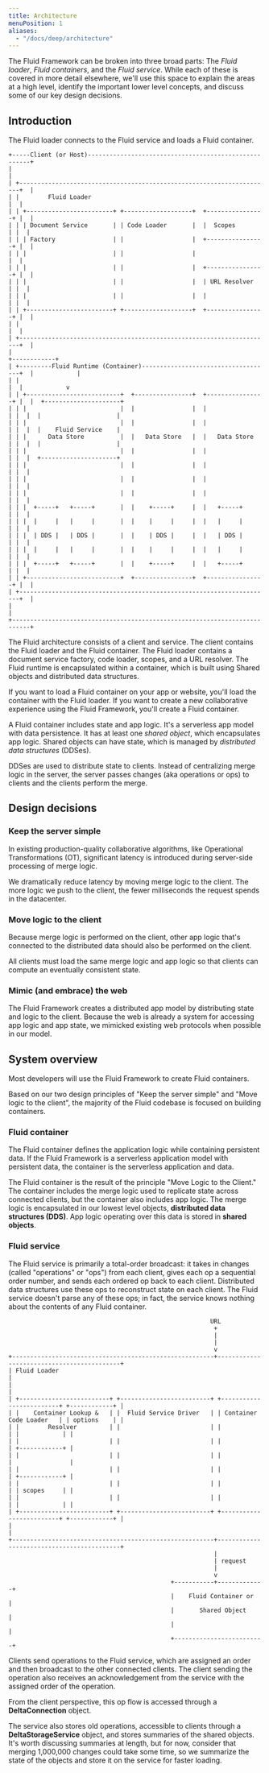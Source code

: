 ```yaml
---
title: Architecture
menuPosition: 1
aliases:
  - "/docs/deep/architecture"
---
```


The Fluid Framework can be broken into three broad parts: The *Fluid loader*, *Fluid containers*, and the *Fluid
service*. While each of these is covered in more detail elsewhere, we'll use this space to explain the areas at a high
level, identify the important lower level concepts, and discuss some of our key design decisions.

## Introduction

The Fluid loader connects to the Fluid service and loads a Fluid container.

```goat
+-----Client (or Host)------------------------------------------------------+
|                                                                           |
| +----------------------------------------------------------------------+  |
| |        Fluid Loader                                                  |  |
| | +------------------------+ +-------------------+  +----------------+ |  |
| | | Document Service       | | Code Loader       |  |  Scopes        | |  |
| | | Factory                | |                   |  +----------------+ |  |
| | |                        | |                   |                     |  |
| | |                        | |                   |  +----------------+ |  |
| | |                        | |                   |  | URL Resolver   | |  |
| | |                        | |                   |  |                | |  |
| | +------------------------+ +-------------------+  +----------------+ |  |
| |                                                                      |  |
| +----------------------------------------------------------------------+  |
|                                                                           +------------+
| +---------Fluid Runtime (Container)------------------------------------+  |            |
| |                                                                      |  |            v
| | +--------------------------+  +----------------+  +----------------+ |  |  +---------------------+
| | |                          |  |                |  |                | |  |  |                     |
| | |                          |  |                |  |                | |  |  |    Fluid Service    |
| | |      Data Store          |  |   Data Store   |  |   Data Store   | |  |  |                     |
| | |                          |  |                |  |                | |  |  +---------------------+
| | |                          |  |                |  |                | |  |
| | |                          |  |                |  |                | |  |
| | |                          |  |                |  |                | |  |
| | |  +-----+   +-----+       |  |    +-----+     |  |   +-----+      | |  |
| | |  |     |   |     |       |  |    |     |     |  |   |     |      | |  |
| | |  | DDS |   | DDS |       |  |    | DDS |     |  |   | DDS |      | |  |
| | |  |     |   |     |       |  |    |     |     |  |   |     |      | |  |
| | |  +-----+   +-----+       |  |    +-----+     |  |   +-----+      | |  |
| | +--------------------------+  +----------------+  +----------------+ |  |
| +----------------------------------------------------------------------+  |
|                                                                           |
+---------------------------------------------------------------------------+
```

The Fluid architecture consists of a client and service. The
client contains the Fluid loader and the Fluid container. The Fluid loader contains a document service factory, code
loader, scopes, and a URL resolver. The Fluid runtime is encapsulated within a container, which is built using Shared
objects and distributed data structures.

If you want to load a Fluid container on your app or website, you'll load the container with the Fluid loader. If you
want to create a new collaborative experience using the Fluid Framework, you'll create a Fluid container.

A Fluid container includes state and app logic. It's a serverless app model with data persistence. It has at least one
*shared object*, which encapsulates app logic. Shared objects can have state, which is managed by *distributed data
structures* (DDSes).

DDSes are used to distribute state to clients. Instead of centralizing merge logic in the
server, the server passes changes (aka operations or ops) to clients and the clients perform the merge.

## Design decisions

### Keep the server simple

In existing production-quality collaborative algorithms, like Operational Transformations (OT), significant latency is
introduced during server-side processing of merge logic.

We dramatically reduce latency by moving merge logic to the client. The more logic we push to the client, the fewer
milliseconds the request spends in the datacenter.

### Move logic to the client

Because merge logic is performed on the client, other app logic that's connected to the distributed data should also be
performed on the client.

All clients must load the same merge logic and app logic so that clients can compute an eventually consistent state.

### Mimic (and embrace) the web

The Fluid Framework creates a distributed app model by distributing state and logic to the client. Because the web is
already a system for accessing app logic and app state, we mimicked existing web protocols when possible in our model.

## System overview

Most developers will use the Fluid Framework to create Fluid containers.

Based on our two design principles of "Keep the server simple" and "Move logic to the client", the majority of the Fluid
codebase is focused on building containers.

### Fluid container

The Fluid container defines the application logic while containing persistent data. If the Fluid Framework is a
serverless application model with persistent data, the container is the serverless application and data.

The Fluid container is the result of the principle "Move Logic to the Client." The container includes the merge logic
used to replicate state across connected clients, but the container also includes app logic. The merge logic is
encapsulated in our lowest level objects, **distributed data structures (DDS)**. App logic operating over this data is
stored in **shared objects**.

### Fluid service

The Fluid service is primarily a total-order broadcast: it takes in changes (called "operations" or "ops") from each
client, gives each op a sequential order number, and sends each ordered op back to each client. Distributed data
structures use these ops to reconstruct state on each client. The Fluid service doesn't parse any of these ops; in fact,
the service knows nothing about the contents of any Fluid container.

```goat
                                                        URL
                                                         +
                                                         |
                                                         |
                                                         v
+--------------------------------------------------------+-------------------------------------------+
| Fluid Loader                                                                                       |
|                                                                                                    |
| +-------------------------+ +-------------------------+ +-------------------------+ +------------+ |
| |    Container Lookup &   | |  Fluid Service Driver   | | Container Code Loader   | | options    | |
| |        Resolver         | |                         | |                         | |            | |
| |                         | |                         | |                         | +------------+ |
| |                         | |                         | |                         |                |
| |                         | |                         | |                         | +------------+ |
| |                         | |                         | |                         | | scopes     | |
| |                         | |                         | |                         | |            | |
| +-------------------------+ +-------------------------+ +-------------------------+ +------------+ |
|                                                                                                    |
+--------------------------------------------------------+-------------------------------------------+
                                                         |
                                                         | request
                                                         |
                                                         v
                                             +-----------+-------------+
                                             |    Fluid Container or   |
                                             |       Shared Object     |
                                             |                         |
                                             +-------------------------+
```

Clients send operations to the Fluid service, which are assigned an order and then broadcast to the other connected
clients. The client sending the operation also receives an acknowledgement from the service with the assigned order of
the operation.

From the client perspective, this op flow is accessed through a **DeltaConnection** object.

The service also stores old operations, accessible to clients through a **DeltaStorageService** object, and stores
summaries of the shared objects. It's worth discussing summaries at length, but for now, consider that merging
1,000,000 changes could take some time, so we summarize the state of the objects and store it on the service for faster
loading.
